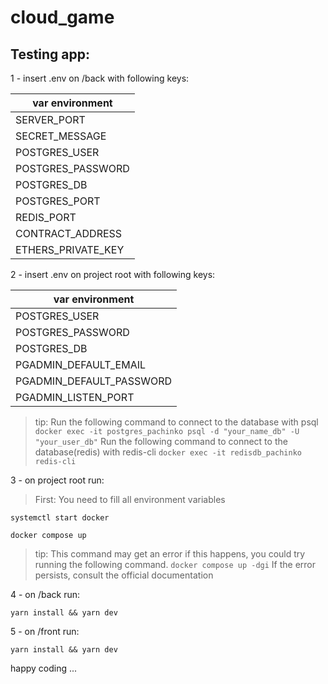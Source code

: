 # cloud_game

## Testing app:

1 - insert .env on /back with following keys:

|  var environment  |
|-------------------|
|    SERVER_PORT    |
|   SECRET_MESSAGE  |
|   POSTGRES_USER   |
| POSTGRES_PASSWORD |
|    POSTGRES_DB    |
|   POSTGRES_PORT   |
|    REDIS_PORT     |
|  CONTRACT_ADDRESS |
| ETHERS_PRIVATE_KEY|

2 - insert .env on project root with following keys:

|     var environment      |
|--------------------------|
|      POSTGRES_USER       |
|    POSTGRES_PASSWORD     |
|       POSTGRES_DB        |
|  PGADMIN_DEFAULT_EMAIL   |
| PGADMIN_DEFAULT_PASSWORD |
|   PGADMIN_LISTEN_PORT    |

> tip:
Run the following command to connect to the database with psql
```docker exec -it postgres_pachinko psql -d "your_name_db" -U "your_user_db"```
Run the following command to connect to the database(redis) with redis-cli
```docker exec -it redisdb_pachinko redis-cli```


3 - on project root run:
> First:
You need to fill all environment variables 

```
systemctl start docker

docker compose up
```

> tip: This command may get an error if this happens, you could try running the following command.
```docker compose up -dgi```
> If the error persists, consult the official documentation

4 - on /back run:

```
yarn install && yarn dev 
```

5 - on /front run:

```
yarn install && yarn dev
```

happy coding ...
